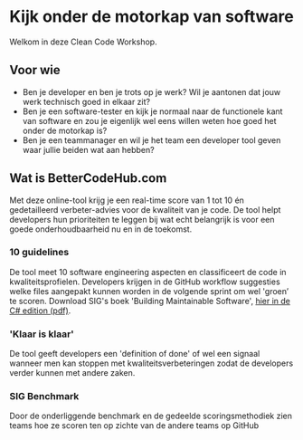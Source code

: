 # Kijk onder de motorkap van software

Welkom in deze Clean Code Workshop.

## Voor wie
- Ben je developer en ben je trots op je werk? Wil je aantonen dat jouw werk technisch goed in elkaar zit? 
- Ben je een software-tester en kijk je normaal naar de functionele kant van software en zou je eigenlijk wel eens willen weten hoe goed het onder de motorkap is? 
- Ben je een teammanager en wil je het team een developer tool geven waar jullie beiden wat aan hebben?

## Wat is BetterCodeHub.com
Met deze online-tool krijg je een real-time score van 1 tot 10 én gedetailleerd verbeter-advies voor de kwaliteit van je code. De tool helpt developers hun prioriteiten te leggen bij wat echt belangrijk is voor een goede onderhoudbaarheid nu en in de toekomst. 

### 10 guidelines
De tool meet 10 software engineering aspecten en classificeert de code in kwaliteitsprofielen. Developers krijgen in de GitHub workflow suggesties welke files aangepakt kunnen worden in de volgende sprint om wel 'groen’ te scoren. Download SIG's boek 'Building Maintainable Software', [hier in de C# edition (pdf)](https://www.sig.eu/wp-content/uploads/2017/02/Building_Maintainable_Software_C_Sharp_SIG.pdf).


### 'Klaar is klaar'
De tool geeft developers een 'definition of done' of wel een signaal wanneer men kan stoppen met kwaliteitsverbeteringen zodat de developers verder kunnen met andere zaken. 

### SIG Benchmark 
Door de onderliggende benchmark en de gedeelde scoringsmethodiek zien teams hoe ze scoren ten op zichte van de andere teams op GitHub
